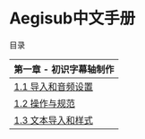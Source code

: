 # Aegisub中文手册

目录

| 第一章 - 初识字幕轴制作                                    |
| :--------------------------------------------------------- |
| [1.1 导入和音频设置](./Chapter%201/1.%20导入和音频设置.md) |
| [1.2 操作与规范](./Chapter%201/2.%20操作和规范.md)         |
| [1.3 文本导入和样式](./Chapter%201/3.%20文本导入和样式.md) |

